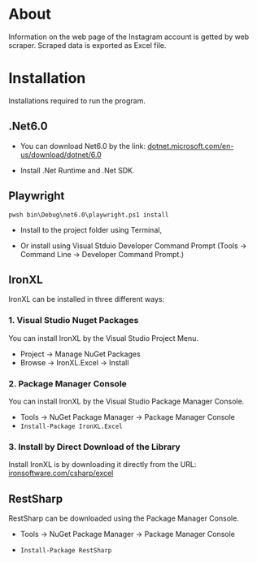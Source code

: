 # About

Information on the web page of the Instagram account is getted by web scraper. Scraped data is exported as Excel file.

# Installation

Installations required to run the program.

## .Net6.0

- You can download Net6.0 by the link:
  [dotnet.microsoft.com/en-us/download/dotnet/6.0](https://dotnet.microsoft.com/en-us/download/dotnet/6.0)

- Install .Net Runtime and .Net SDK.

## Playwright

`pwsh bin\Debug\net6.0\playwright.ps1 install`

- Install to the project folder using Terminal,

- Or install using Visual Stduio Developer Command Prompt
  (Tools -> Command Line -> Developer Command Prompt.)

## IronXL

IronXL can be installed in three different ways:

### 1. Visual Studio Nuget Packages

You can install IronXL by the Visual Studio Project Menu.

- Project -> Manage NuGet Packages
- Browse -> IronXL.Excel -> Install

### 2. Package Manager Console

You can install IronXL by the Visual Studio Package Manager Console.

- Tools -> NuGet Package Manager -> Package Manager Console
- `Install-Package IronXL.Excel`

### 3. Install by Direct Download of the Library

Install IronXL is by downloading it directly from the URL:
[ironsoftware.com/csharp/excel](https://ironsoftware.com/csharp/excel/)

## RestSharp

RestSharp can be downloaded using the Package Manager Console.

- Tools -> NuGet Package Manager -> Package Manager Console

- `Install-Package RestSharp`
